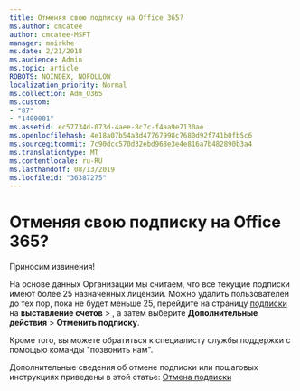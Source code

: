 ```yaml
---
title: Отменяя свою подписку на Office 365?
ms.author: cmcatee
author: cmcatee-MSFT
manager: mnirkhe
ms.date: 2/21/2018
ms.audience: Admin
ms.topic: article
ROBOTS: NOINDEX, NOFOLLOW
localization_priority: Normal
ms.collection: Adm_O365
ms.custom:
- "87"
- "1400001"
ms.assetid: ec57734d-073d-4aee-8c7c-f4aa9e7130ae
ms.openlocfilehash: 4e18a07b54a3d47767998c7680d92f741b0fb5c6
ms.sourcegitcommit: 7c90dcc570d32ebd968e3e4e816a7b482890b3a4
ms.translationtype: MT
ms.contentlocale: ru-RU
ms.lasthandoff: 08/13/2019
ms.locfileid: "36387275"
---
```

# <a name="canceling-your-office-365-subscription"></a>Отменяя свою подписку на Office 365?

Приносим извинения!
  
На основе данных Организации мы считаем, что все текущие подписки имеют более 25 назначенных лицензий. Можно удалить пользователей до тех пор, пока не будет меньше 25, перейдите на страницу [подписки](https://go.microsoft.com/fwlink/p/?linkid=842054) на **выставление счетов** \> , а затем выберите **Дополнительные действия** \> **Отменить подписку**.
  
Кроме того, вы можете обратиться к специалисту службы поддержки с помощью команды "позвонить нам".
  
Дополнительные сведения об отмене подписки или пошаговых инструкциях приведены в этой статье: [Отмена подписки](https://docs.microsoft.com/en-us/office365/admin/subscriptions-and-billing/cancel-your-subscription)